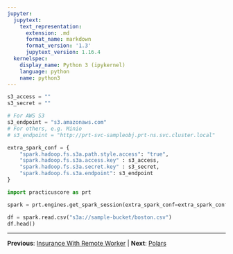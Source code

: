 ```yaml
---
jupyter:
  jupytext:
    text_representation:
      extension: .md
      format_name: markdown
      format_version: '1.3'
      jupytext_version: 1.16.4
  kernelspec:
    display_name: Python 3 (ipykernel)
    language: python
    name: python3
---
```


```python
s3_access = ""
s3_secret = ""

# For AWS S3 
s3_endpoint = "s3.amazonaws.com"
# For others, e.g. Minio
# s3_endpoint = "http://prt-svc-sampleobj.prt-ns.svc.cluster.local"
```

```python
extra_spark_conf = {
    "spark.hadoop.fs.s3a.path.style.access": "true",
    "spark.hadoop.fs.s3a.access.key" : s3_access,
    "spark.hadoop.fs.s3a.secret.key" : s3_secret,
    "spark.hadoop.fs.s3a.endpoint": s3_endpoint
}

import practicuscore as prt 

spark = prt.engines.get_spark_session(extra_spark_conf=extra_spark_conf)

df = spark.read.csv("s3a://sample-bucket/boston.csv")
df.head()
```


---

**Previous**: [Insurance With Remote Worker](02_insurance_with_remote_worker.md) | **Next**: [Polars](polars.md)
